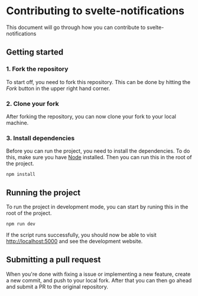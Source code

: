 # Contributing to svelte-notifications

This document will go through how you can contribute to svelte-notifications

## Getting started

### 1. Fork the repository

To start off, you need to fork this repository. This can be done by hitting the
_Fork_ button in the upper right hand corner.

### 2. Clone your fork

After forking the repository, you can now clone your fork to your local
machine.

### 3. Install dependencies

Before you can run the project, you need to install the dependencies. To do
this, make sure you have [Node](https://nodejs.org/en/) installed. Then you can
run this in the root of the project.

    npm install

## Running the project

To run the project in development mode, you can start by runing this in the
root of the project.

    npm run dev

If the script runs successfully, you should now be able to visit
[http://localhost:5000](http://localhost:5000) and see the development website.

## Submitting a pull request

When you're done with fixing a issue or implementing a new feature, create a
new commit, and push to your local fork. After that you can then go ahead and
submit a PR to the original repository.
